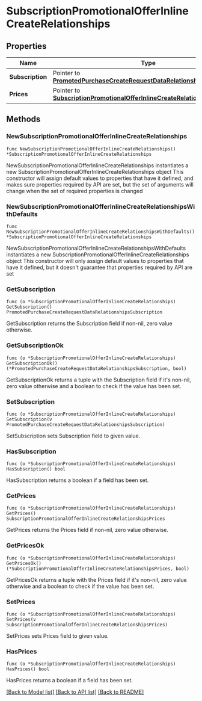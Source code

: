 # SubscriptionPromotionalOfferInlineCreateRelationships

## Properties

Name | Type | Description | Notes
------------ | ------------- | ------------- | -------------
**Subscription** | Pointer to [**PromotedPurchaseCreateRequestDataRelationshipsSubscription**](PromotedPurchaseCreateRequestDataRelationshipsSubscription.md) |  | [optional] 
**Prices** | Pointer to [**SubscriptionPromotionalOfferInlineCreateRelationshipsPrices**](SubscriptionPromotionalOfferInlineCreateRelationshipsPrices.md) |  | [optional] 

## Methods

### NewSubscriptionPromotionalOfferInlineCreateRelationships

`func NewSubscriptionPromotionalOfferInlineCreateRelationships() *SubscriptionPromotionalOfferInlineCreateRelationships`

NewSubscriptionPromotionalOfferInlineCreateRelationships instantiates a new SubscriptionPromotionalOfferInlineCreateRelationships object
This constructor will assign default values to properties that have it defined,
and makes sure properties required by API are set, but the set of arguments
will change when the set of required properties is changed

### NewSubscriptionPromotionalOfferInlineCreateRelationshipsWithDefaults

`func NewSubscriptionPromotionalOfferInlineCreateRelationshipsWithDefaults() *SubscriptionPromotionalOfferInlineCreateRelationships`

NewSubscriptionPromotionalOfferInlineCreateRelationshipsWithDefaults instantiates a new SubscriptionPromotionalOfferInlineCreateRelationships object
This constructor will only assign default values to properties that have it defined,
but it doesn't guarantee that properties required by API are set

### GetSubscription

`func (o *SubscriptionPromotionalOfferInlineCreateRelationships) GetSubscription() PromotedPurchaseCreateRequestDataRelationshipsSubscription`

GetSubscription returns the Subscription field if non-nil, zero value otherwise.

### GetSubscriptionOk

`func (o *SubscriptionPromotionalOfferInlineCreateRelationships) GetSubscriptionOk() (*PromotedPurchaseCreateRequestDataRelationshipsSubscription, bool)`

GetSubscriptionOk returns a tuple with the Subscription field if it's non-nil, zero value otherwise
and a boolean to check if the value has been set.

### SetSubscription

`func (o *SubscriptionPromotionalOfferInlineCreateRelationships) SetSubscription(v PromotedPurchaseCreateRequestDataRelationshipsSubscription)`

SetSubscription sets Subscription field to given value.

### HasSubscription

`func (o *SubscriptionPromotionalOfferInlineCreateRelationships) HasSubscription() bool`

HasSubscription returns a boolean if a field has been set.

### GetPrices

`func (o *SubscriptionPromotionalOfferInlineCreateRelationships) GetPrices() SubscriptionPromotionalOfferInlineCreateRelationshipsPrices`

GetPrices returns the Prices field if non-nil, zero value otherwise.

### GetPricesOk

`func (o *SubscriptionPromotionalOfferInlineCreateRelationships) GetPricesOk() (*SubscriptionPromotionalOfferInlineCreateRelationshipsPrices, bool)`

GetPricesOk returns a tuple with the Prices field if it's non-nil, zero value otherwise
and a boolean to check if the value has been set.

### SetPrices

`func (o *SubscriptionPromotionalOfferInlineCreateRelationships) SetPrices(v SubscriptionPromotionalOfferInlineCreateRelationshipsPrices)`

SetPrices sets Prices field to given value.

### HasPrices

`func (o *SubscriptionPromotionalOfferInlineCreateRelationships) HasPrices() bool`

HasPrices returns a boolean if a field has been set.


[[Back to Model list]](../README.md#documentation-for-models) [[Back to API list]](../README.md#documentation-for-api-endpoints) [[Back to README]](../README.md)


